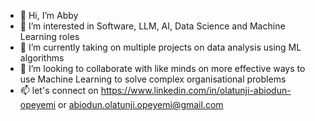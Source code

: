 - 👋 Hi, I’m Abby
- 👀 I’m interested in Software, LLM, AI, Data Science and Machine Learning roles 
- 🌱 I’m currently taking on multiple projects on data analysis using ML algorithms
- 💞️ I’m looking to collaborate with like minds on more effective ways to use Machine Learning to solve complex organisational problems
- 📫 let's connect on https://www.linkedin.com/in/olatunji-abiodun-opeyemi or abiodun.olatunji.opeyemi@gmail.com

<!---
Abiodunolatunji33/Abiodunolatunji33 is a ✨ special ✨ repository because its `README.md` (this file) appears on your GitHub profile.
You can click the Preview link to take a look at your changes.
--->
